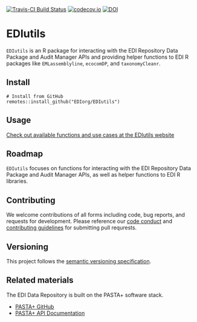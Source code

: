 <!-- This comment enables badge extraction to pkgdown site -->

[![Travis-CI Build Status](https://travis-ci.com/EDIorg/EDIutils.svg?branch=master)](https://travis-ci.org/EDIorg/EDIutils)
[![codecov.io](https://codecov.io/github/EDIorg/EDIutils/coverage.svg?branch=master)](https://codecov.io/github/EDIorg/EDIutils?branch=master)
[![DOI](https://zenodo.org/badge/159572464.svg)](https://zenodo.org/badge/latestdoi/159572464)

# EDIutils

`EDIutils` is an R package for interacting with the EDI Repository Data Package and Audit Manager APIs and providing helper functions to EDI R packages like `EMLassemblyline`, `ecocomDP`, and `taxonomyCleanr`.

## Install

```
# Install from GitHub
remotes::install_github("EDIorg/EDIutils")
```

## Usage

[Check out available functions and use cases at the EDIutils website](https://ediorg.github.io/EDIutils/)

## Roadmap

`EDIutils` focuses on functions for interacting with the EDI Repository Data Package and Audit Manager APIs, as well as helper functions to EDI R libraries.

## Contributing

We welcome contributions of all forms including code, bug reports, and requests for development. Please reference our [code conduct](https://github.com/EDIorg/EDIutils/blob/master/CODE_OF_CONDUCT.md) and [contributing guidelines](https://github.com/EDIorg/EDIutils/blob/master/CONTRIBUTING.md) for submitting pull requrests.

## Versioning

This project follows the [semantic versioning specification](https://semver.org).

## Related materials

The EDI Data Repository is built on the PASTA+ software stack.
* [PASTA+ GitHub](https://github.com/PASTAplus)
* [PASTA+ API Documentation](https://pastaplus-core.readthedocs.io/en/latest/index.html#)
